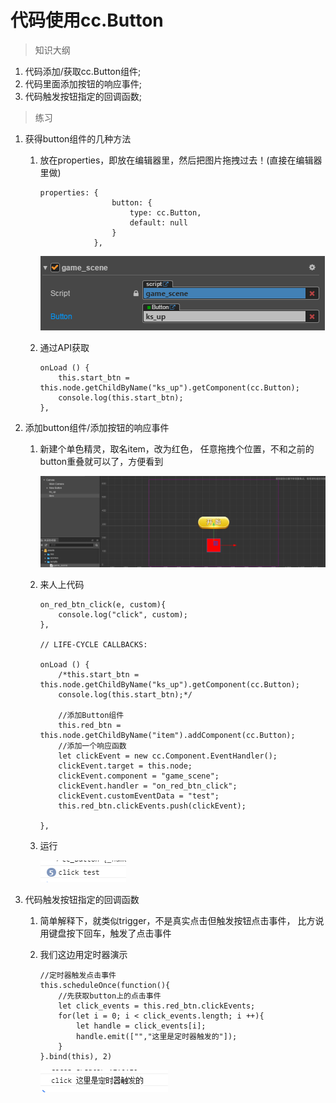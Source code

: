 # 代码使用cc.Button

> 知识大纲
1. 代码添加/获取cc.Button组件;
2. 代码里面添加按钮的响应事件;
3. 代码触发按钮指定的回调函数;

> 练习
1. 获得button组件的几种方法
    1. 放在properties，即放在编辑器里，然后把图片拖拽过去！(直接在编辑器里做)
        ```
        properties: {
                        button: {
                            type: cc.Button,
                            default: null
                        }
                    },
        ```
        
        ![](./images/在properties里写button.jpg)
        
    2. 通过API获取 
        ```
        onLoad () {
            this.start_btn = this.node.getChildByName("ks_up").getComponent(cc.Button);
            console.log(this.start_btn);
        },
        ```    

2. 添加button组件/添加按钮的响应事件
    1. 新建个单色精灵，取名item，改为红色，
        任意拖拽个位置，不和之前的button重叠就可以了，方便看到 
        
        ![](./images/新建单色精灵.jpg)
        
    2. 来人上代码     
        ```
        on_red_btn_click(e, custom){
            console.log("click", custom);
        },
    
        // LIFE-CYCLE CALLBACKS:
    
        onLoad () {
            /*this.start_btn = this.node.getChildByName("ks_up").getComponent(cc.Button);
            console.log(this.start_btn);*/
    
            //添加Button组件
            this.red_btn = this.node.getChildByName("item").addComponent(cc.Button);
            //添加一个响应函数
            let clickEvent = new cc.Component.EventHandler();
            clickEvent.target = this.node;
            clickEvent.component = "game_scene";
            clickEvent.handler = "on_red_btn_click";
            clickEvent.customEventData = "test";
            this.red_btn.clickEvents.push(clickEvent);
    
        },
        ```
    3. 运行
    
        ![](./images/代码添加事件运行结果.jpg)
        
 3. 代码触发按钮指定的回调函数
    1. 简单解释下，就类似trigger，不是真实点击但触发按钮点击事件，
        比方说用键盘按下回车，触发了点击事件
    2. 我们这边用定时器演示
        ```
        //定时器触发点击事件
        this.scheduleOnce(function(){
            //先获取button上的点击事件
            let click_events = this.red_btn.clickEvents;
            for(let i = 0; i < click_events.length; i ++){
                let handle = click_events[i];
                handle.emit(["","这里是定时器触发的"]);
            }
        }.bind(this), 2)
        ``` 
        
        ![](./images/代码触发按钮指定的回调函数.jpg)                 